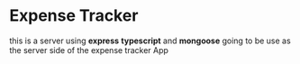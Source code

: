 # Expense Tracker

this is a server using **express** **typescript** and **mongoose**
going to be use as the server side of the expense tracker App
